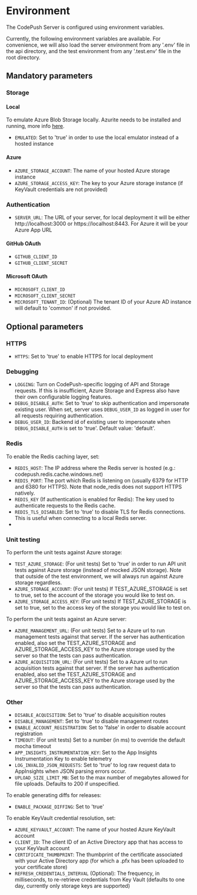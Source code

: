 # Environment

The CodePush Server is configured using environment variables.

Currently, the following environment variables are available. For convenience, we will also load the server environment from any '.env' file in the api directory, and the test environment from any '.test.env' file in the root directory.

## Mandatory parameters

### Storage

#### Local

To emulate Azure Blob Storage locally. Azurite needs to be installed and running, more info [here](README.md#local).
- `EMULATED`: Set to 'true' in order to use the local emulator instead of a hosted instance

#### Azure
- `AZURE_STORAGE_ACCOUNT`: The name of your hosted Azure storage instance
- `AZURE_STORAGE_ACCESS_KEY`: The key to your Azure storage instance (if KeyVault credentials are not provided)

### Authentication 

- `SERVER_URL`: The URL of your server, for local deployment it will be either http://localhost:3000 or https://localhost:8443. For Azure it will be your Azure App URL

#### GitHub OAuth 

- `GITHUB_CLIENT_ID`
- `GITHUB_CLIENT_SECRET`

#### Microsoft OAuth

- `MICROSOFT_CLIENT_ID`
- `MICROSOFT_CLIENT_SECRET`
- `MICROSOFT_TENANT_ID`: (Optional) The tenant ID of your Azure AD instance will default to 'common' if not provided.

## Optional parameters

### HTTPS
- `HTTPS`: Set to 'true' to enable HTTPS for local deployment

### Debugging

- `LOGGING`: Turn on CodePush-specific logging of API and Storage requests. If this is insufficient, Azure Storage and Express also have their own configurable logging features.
- `DEBUG_DISABLE_AUTH`: Set to 'true' to skip authentication and impersonate existing user. When set, server uses `DEBUG_USER_ID` as logged in user for all requests requiring authentication.
- `DEBUG_USER_ID`: Backend id of existing user to impersonate when `DEBUG_DISABLE_AUTH` is set to 'true'. Default value: 'default'. 

### Redis
To enable the Redis caching layer, set:

- `REDIS_HOST`: The IP address where the Redis server is hosted (e.g.: codepush.redis.cache.windows.net)
- `REDIS_PORT`: The port which Redis is listening on (usually 6379 for HTTP and 6380 for HTTPS). Note that node_redis does not support HTTPS natively.
- `REDIS_KEY` (If authentication is enabled for Redis): The key used to authenticate requests to the Redis cache.
- `REDIS_TLS_DISABLED`: Set to 'true' to disable TLS for Redis connections. This is useful when connecting to a local Redis server.
- 
### Unit testing
To perform the unit tests against Azure storage:

- `TEST_AZURE_STORAGE`: (For unit tests) Set to 'true' in order to run API unit tests against Azure storage (instead of mocked JSON storage). Note that outside of the test environment, we will always run against Azure storage regardless.
- `AZURE_STORAGE_ACCOUNT`: (For unit tests) If TEST_AZURE_STORAGE is set to true, set to the account of the storage you would like to test on.
- `AZURE_STORAGE_ACCESS_KEY`: (For unit tests) If TEST_AZURE_STORAGE is set to true, set to the access key of the storage you would like to test on.

To perform the unit tests against an Azure server:

- `AZURE_MANAGEMENT_URL`: (For unit tests) Set to a Azure url to run management tests against that server. If the server has authentication enabled, also set the TEST_AZURE_STORAGE and AZURE_STORAGE_ACCESS_KEY to the Azure storage used by the server so that the tests can pass authentication.
- `AZURE_ACQUISITION_URL`: (For unit tests) Set to a Azure url to run acquisition tests against that server. If the server has authentication enabled, also set the TEST_AZURE_STORAGE and AZURE_STORAGE_ACCESS_KEY to the Azure storage used by the server so that the tests can pass authentication.

### Other

- `DISABLE_ACQUISITION`: Set to 'true' to disable acquisition routes
- `DISABLE_MANAGEMENT`: Set to 'true' to disable management routes
- `ENABLE_ACCOUNT_REGISTRATION`: Set to 'false' in order to disable account registration
- `TIMEOUT`: (For unit tests) Set to a number (in ms) to override the default mocha timeout
- `APP_INSIGHTS_INSTRUMENTATION_KEY`: Set to the App Insights Instrumentation Key to enable telemetry
- `LOG_INVALID_JSON_REQUESTS`: Set to 'true' to log raw request data to AppInsights when JSON parsing errors occur.
- `UPLOAD_SIZE_LIMIT_MB`: Set to the max number of megabytes allowed for file uploads. Defaults to 200 if unspecified.

To enable generating diffs for releases:

- `ENABLE_PACKAGE_DIFFING`: Set to 'true'

To enable KeyVault credential resolution, set:

- `AZURE_KEYVAULT_ACCOUNT`: The name of your hosted Azure KeyVault account
- `CLIENT_ID`: The client ID of an Active Directory app that has access to your KeyVault account
- `CERTIFICATE_THUMBPRINT`: The thumbprint of the certificate associated with your Active Directory app (for which a .pfx has been uploaded to your certificate store)
- `REFRESH_CREDENTIALS_INTERVAL` (Optional): The frequency, in milliseconds, to re-retrieve credentials from Key Vault (defaults to one day, currently only storage keys are supported)
